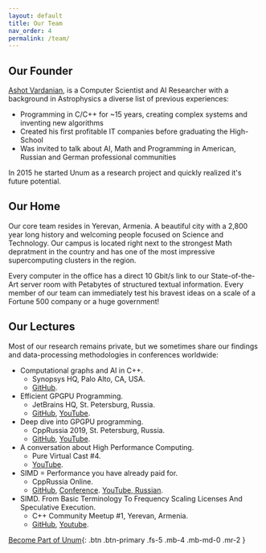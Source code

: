 ```yaml
---
layout: default
title: Our Team
nav_order: 4
permalink: /team/
---
```


## Our Founder

[Ashot Vardanian](ashvardanian.com/about), is a Computer Scientist and AI Researcher with a background in Astrophysics a diverse list of previous experiences:

* Programming in C/C++ for ~15 years, creating complex systems and inventing new algorithms
* Created his first profitable IT companies before graduating the High-School
* Was invited to talk about AI, Math and Programming in American, Russian and German professional communities

In 2015 he started Unum as a research project and quickly realized it's future potential.

## Our Home

Our core team resides in Yerevan, Armenia. A beautiful city with a 2,800 year long history and welcoming people focused on Science and Technology. Our campus is located right next to the strongest Math depratment in the country and has one of the most impressive supercomputing clusters in the region.

Every computer in the office has a direct 10 Gbit/s link to our State-of-the-Art server room with Petabytes of structured textual information. Every member of our team can immediately test his bravest ideas on a scale of a Fortune 500 company or a huge government!

## Our Lectures

Most of our research remains private, but we sometimes share our findings and data-processing methodologies in conferences worldwide:

* Computational graphs and AI in C++.
  * Synopsys HQ, Palo Alto, CA, USA.
  * [GitHub](https://github.com/ashvardanian/NeuralSTL).
* Efficient GPGPU Programming.
  * JetBrains HQ, St. Petersburg, Russia.
  * [GitHub](https://github.com/ashvardanian/SandboxGPUs), [YouTube](https://youtu.be/BUtHOftDm_Y).
* Deep dive into GPGPU programming.
  * CppRussia 2019, St. Petersburg, Russia.
  * [GitHub](https://github.com/ashvardanian/SandboxGPUs), [YouTube](https://youtu.be/AA4RI6o0h1U).
* A conversation about High Performance Computing.
  * Pure Virtual Cast #4.
  * [YouTube](https://youtu.be/dCdBFB4LDjw).
* SIMD = Performance you have already paid for.
  * CppRussia Online.
  * [GitHub](https://github.com/ashvardanian/CppBenchSubstrSearch), [Conference](https://cppconf-piter.ru/en/2020/spb/talks/23g3egeumhe3p4fd66pbar/?fbclid=IwAR26hl3tEhw1os0J6oLzsVPTOAuSGkZIMzwq689tEq8NH5_V7b3MHV8f_zU). [YouTube, Russian]().
* SIMD. From Basic Terminology To Frequency Scaling Licenses And Speculative Execution.
  * C++ Community Meetup #1, Yerevan, Armenia.
  * [GitHub](https://github.com/ashvardanian/CppBenchSubstrSearch), [Youtube](https://youtu.be/ft51yJ9mDcc?t=140).

[Become Part of Unum](/jobs){: .btn .btn-primary .fs-5 .mb-4 .mb-md-0 .mr-2 }
